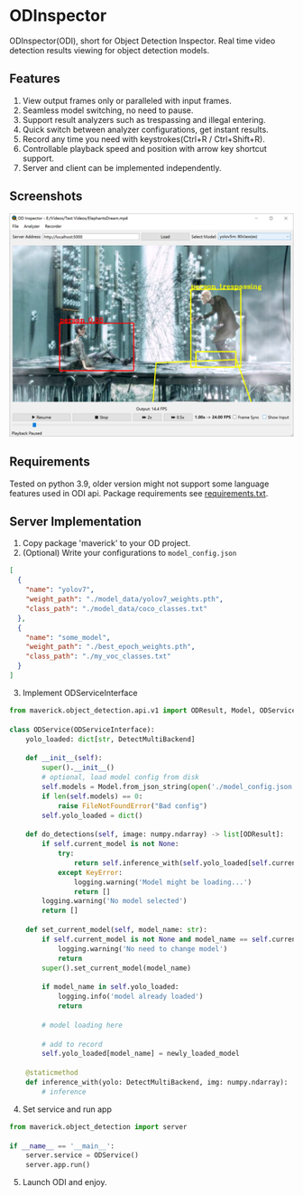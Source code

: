ODInspector
==========
ODInspector(ODI), short for Object Detection Inspector.
Real time video detection results viewing for object detection models.

Features
-----
1. View output frames only or paralleled with input frames.
2. Seamless model switching, no need to pause.
3. Support result analyzers such as trespassing and illegal entering.
4. Quick switch between analyzer configurations, get instant results.
5. Record any time you need with keystrokes(Ctrl+R / Ctrl+Shift+R).
6. Controllable playback speed and position with arrow key shortcut support.
7. Server and client can be implemented independently.

Screenshots
-----
![](docs/images/Snipaste_2022-10-18_19-50-37.png)

Requirements
-----
Tested on python 3.9, older version might not support some
language features used in ODI api.
Package requirements see [requirements.txt](requirements.txt).

Server Implementation
-----

1. Copy package 'maverick' to your OD project.
2. (Optional) Write your configurations to `model_config.json`
```json
[
  {
    "name": "yolov7",
    "weight_path": "./model_data/yolov7_weights.pth",
    "class_path": "./model_data/coco_classes.txt"
  },
  {
    "name": "some_model",
    "weight_path": "./best_epoch_weights.pth",
    "class_path": "./my_voc_classes.txt"
  }
]
```
3. Implement ODServiceInterface
```python
from maverick.object_detection.api.v1 import ODResult, Model, ODServiceInterface

class ODService(ODServiceInterface):
    yolo_loaded: dict[str, DetectMultiBackend]

    def __init__(self):
        super().__init__()
        # optional, load model config from disk
        self.models = Model.from_json_string(open('./model_config.json').read())
        if len(self.models) == 0:
            raise FileNotFoundError("Bad config")
        self.yolo_loaded = dict()

    def do_detections(self, image: numpy.ndarray) -> list[ODResult]:
        if self.current_model is not None:
            try:
                return self.inference_with(self.yolo_loaded[self.current_model.name], image)
            except KeyError:
                logging.warning('Model might be loading...')
                return []
        logging.warning('No model selected')
        return []

    def set_current_model(self, model_name: str):
        if self.current_model is not None and model_name == self.current_model.name:
            logging.warning('No need to change model')
            return
        super().set_current_model(model_name)

        if model_name in self.yolo_loaded:
            logging.info('model already loaded')
            return

        # model loading here

        # add to record
        self.yolo_loaded[model_name] = newly_loaded_model

    @staticmethod
    def inference_with(yolo: DetectMultiBackend, img: numpy.ndarray):
        # inference
```
4. Set service and run app

```python
from maverick.object_detection import server

if __name__ == '__main__':
    server.service = ODService()
    server.app.run()
```

5. Launch ODI and enjoy.